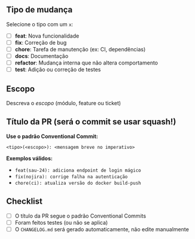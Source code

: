 ## Tipo de mudança

Selecione o tipo com um `x`:

- [ ] **feat**: Nova funcionalidade
- [ ] **fix**: Correção de bug
- [ ] **chore**: Tarefa de manutenção (ex: CI, dependências)
- [ ] **docs**: Documentação
- [ ] **refactor**: Mudança interna que não altera comportamento
- [ ] **test**: Adição ou correção de testes

## Escopo

Descreva o *escopo* (módulo, feature ou ticket)

## Título da PR (será o commit se usar squash!)

**Use o padrão Conventional Commit:**

```
<tipo>(<escopo>): <mensagem breve no imperativo>
```


**Exemplos válidos:**

- `feat(sau-24): adiciona endpoint de login mágico`
- `fix(nojira): corrige falha na autenticação`
- `chore(ci): atualiza versão do docker build-push`

## Checklist

- [ ] O título da PR segue o padrão Conventional Commits
- [ ] Foram feitos testes (ou não se aplica)
- [ ] O `CHANGELOG.md` será gerado automaticamente, não edite manualmente
